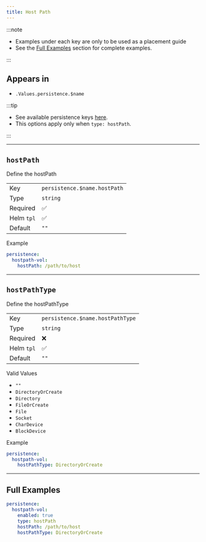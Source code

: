 ```yaml
---
title: Host Path
---
```


:::note

- Examples under each key are only to be used as a placement guide
- See the [Full Examples](/general/common/persistence/hostpath#full-examples) section for complete examples.

:::

## Appears in

- `.Values.persistence.$name`

:::tip

- See available persistence keys [here](/general/common/).
- This options apply only when `type: hostPath`.

:::

---

## `hostPath`

Define the hostPath

|            |                              |
| ---------- | ---------------------------- |
| Key        | `persistence.$name.hostPath` |
| Type       | `string`                     |
| Required   | ✅                           |
| Helm `tpl` | ✅                           |
| Default    | `""`                         |

Example

```yaml
persistence:
  hostpath-vol:
    hostPath: /path/to/host
```

---

## `hostPathType`

Define the hostPathType

|            |                                  |
| ---------- | -------------------------------- |
| Key        | `persistence.$name.hostPathType` |
| Type       | `string`                         |
| Required   | ❌                               |
| Helm `tpl` | ✅                               |
| Default    | `""`                             |

Valid Values

- `""`
- `DirectoryOrCreate`
- `Directory`
- `FileOrCreate`
- `File`
- `Socket`
- `CharDevice`
- `BlockDevice`

Example

```yaml
persistence:
  hostpath-vol:
    hostPathType: DirectoryOrCreate
```

---

## Full Examples

```yaml
persistence:
  hostpath-vol:
    enabled: true
    type: hostPath
    hostPath: /path/to/host
    hostPathType: DirectoryOrCreate
```
